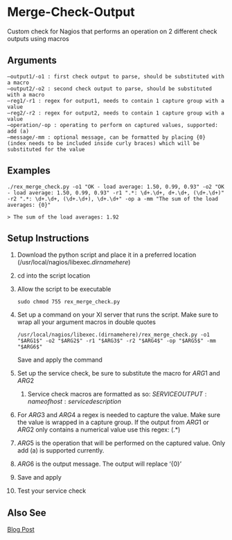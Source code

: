 # Merge-Check-Output
Custom check for Nagios that performs an operation on 2 different check outputs using macros

## Arguments

    —output1/-o1 : first check output to parse, should be substituted with a macro
    —output2/-o2 : second check output to parse, should be substituted with a macro
	—reg1/-r1 : regex for output1, needs to contain 1 capture group with a value
	—reg2/-r2 : regex for output2, needs to contain 1 capture group with a value
	—operation/-op : operating to perform on captured values, supported: add (a)
	—message/-mm : optional message, can be formatted by placing {0} (index needs to be included inside curly braces) which will be substituted for the value
  
## Examples

    ./rex_merge_check.py -o1 "OK - load average: 1.50, 0.99, 0.93" -o2 "OK - load average: 1.50, 0.99, 0.93" -r1 ".*: \d+.\d+, d+.\d+, (\d+.\d+)" -r2 ".*: \d+.\d+, (\d+.\d+), \d+.\d+" -op a -mm "The sum of the load averages: {0}"

    > The sum of the load averages: 1.92

## Setup Instructions

1. Download the python script and place it in a preferred location (/usr/local/nagios/libexec._dirnamehere_)
2. cd into the script location
3. Allow the script to be executable
      
       sudo chmod 755 rex_merge_check.py

4. Set up a command on your XI server that runs the script. Make sure to wrap all your argument macros in double quotes

       /usr/local/nagios/libexec.(dirnamehere)/rex_merge_check.py -o1 "$ARG1$" -o2 "$ARG2$" -r1 "$ARG3$" -r2 "$ARG4$" -op "$ARG5$" -mm "$ARG6$"
    Save and apply the command
  
5. Set up the service check, be sure to substitute the macro for $ARG1$ and $ARG2$
    1. Service check macros are formatted as so: $SERVICEOUTPUT:name of host:service description$
6. For $ARG3$ and $ARG4$ a regex is needed to capture the value. Make sure the value is wrapped in a capture group. If the output from $ARG1$ or $ARG2$ only contains a numerical value use this regex: (.*)
7. $ARG5$ is the operation that will be performed on the captured value. Only add (a) is supported currently.
8. $ARG6$ is the output message. The output will replace ‘{0}’
9. Save and apply
10. Test your service check

## Also See

[Blog Post](http://www.rexconsulting.net/merging-multiple-nagios-check-outputs-using-macros.html)
